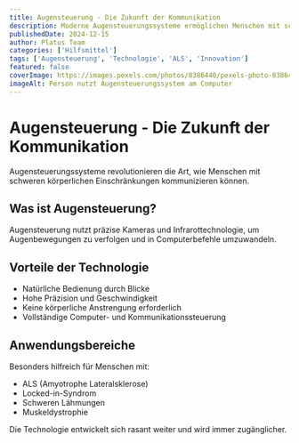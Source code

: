 ```yaml
---
title: Augensteuerung - Die Zukunft der Kommunikation
description: Moderne Augensteuerungssysteme ermöglichen Menschen mit schweren körperlichen Einschränkungen eine natürliche Kommunikation durch Blickbewegungen.
publishedDate: 2024-12-15
author: Platus Team
categories: ['Hilfsmittel']
tags: ['Augensteuerung', 'Technologie', 'ALS', 'Innovation']
featured: false
coverImage: https://images.pexels.com/photos/8386440/pexels-photo-8386440.jpeg?auto=compress&cs=tinysrgb&w=1260&h=750&dpr=2
imageAlt: Person nutzt Augensteuerungssystem am Computer
---
```


# Augensteuerung - Die Zukunft der Kommunikation

Augensteuerungssysteme revolutionieren die Art, wie Menschen mit schweren körperlichen Einschränkungen kommunizieren können.

## Was ist Augensteuerung?

Augensteuerung nutzt präzise Kameras und Infrarottechnologie, um Augenbewegungen zu verfolgen und in Computerbefehle umzuwandeln.

## Vorteile der Technologie

- Natürliche Bedienung durch Blicke
- Hohe Präzision und Geschwindigkeit
- Keine körperliche Anstrengung erforderlich
- Vollständige Computer- und Kommunikationssteuerung

## Anwendungsbereiche

Besonders hilfreich für Menschen mit:
- ALS (Amyotrophe Lateralsklerose)
- Locked-in-Syndrom
- Schweren Lähmungen
- Muskeldystrophie

Die Technologie entwickelt sich rasant weiter und wird immer zugänglicher.